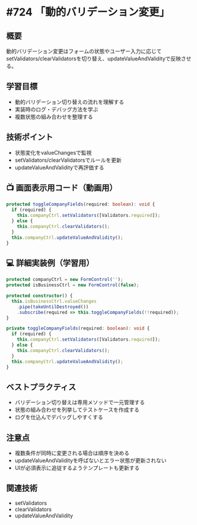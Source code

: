 # #724 「動的バリデーション変更」

## 概要
動的バリデーション変更はフォームの状態やユーザー入力に応じてsetValidators/clearValidatorsを切り替え、updateValueAndValidityで反映させる。

## 学習目標
- 動的バリデーション切り替えの流れを理解する
- 実装時のログ・デバッグ方法を学ぶ
- 複数状態の組み合わせを整理する

## 技術ポイント
- 状態変化をvalueChangesで監視
- setValidators/clearValidatorsでルールを更新
- updateValueAndValidityで再評価する

## 📺 画面表示用コード（動画用）
```typescript
protected toggleCompanyFields(required: boolean): void {
  if (required) {
    this.companyCtrl.setValidators([Validators.required]);
  } else {
    this.companyCtrl.clearValidators();
  }
  this.companyCtrl.updateValueAndValidity();
}
```

## 💻 詳細実装例（学習用）
```typescript
protected companyCtrl = new FormControl('');
protected isBusinessCtrl = new FormControl(false);

protected constructor() {
  this.isBusinessCtrl.valueChanges
    .pipe(takeUntilDestroyed())
    .subscribe(required => this.toggleCompanyFields(!!required));
}

private toggleCompanyFields(required: boolean): void {
  if (required) {
    this.companyCtrl.setValidators([Validators.required]);
  } else {
    this.companyCtrl.clearValidators();
  }
  this.companyCtrl.updateValueAndValidity();
}
```

## ベストプラクティス
- バリデーション切り替えは専用メソッドで一元管理する
- 状態の組み合わせを列挙してテストケースを作成する
- ログを仕込んでデバッグしやすくする

## 注意点
- 複数条件が同時に変更される場合は順序を決める
- updateValueAndValidityを呼ばないとエラー状態が更新されない
- UIが必須表示に追従するようテンプレートも更新する

## 関連技術
- setValidators
- clearValidators
- updateValueAndValidity
